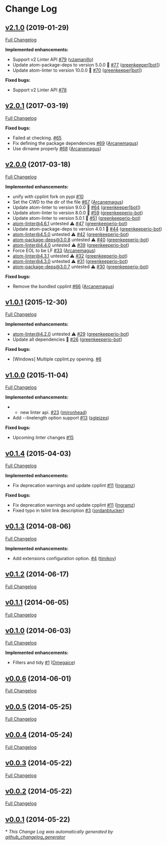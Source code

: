 # Change Log

## [v2.1.0](https://github.com/AtomLinter/linter-cpplint/tree/v2.1.0) (2019-01-29)
[Full Changelog](https://github.com/AtomLinter/linter-cpplint/compare/v2.0.1...v2.1.0)

**Implemented enhancements:**

- Support v2 Linter API [\#79](https://github.com/AtomLinter/linter-cpplint/pull/79) ([vzamanillo](https://github.com/vzamanillo))
- Update atom-package-deps to version 5.0.0 🚀 [\#77](https://github.com/AtomLinter/linter-cpplint/pull/77) ([greenkeeper[bot]](https://github.com/apps/greenkeeper))
- Update atom-linter to version 10.0.0 🚀 [\#70](https://github.com/AtomLinter/linter-cpplint/pull/70) ([greenkeeper[bot]](https://github.com/apps/greenkeeper))

**Fixed bugs:**

- Support v2 Linter API [\#78](https://github.com/AtomLinter/linter-cpplint/issues/78)

## [v2.0.1](https://github.com/AtomLinter/linter-cpplint/tree/v2.0.1) (2017-03-19)
[Full Changelog](https://github.com/AtomLinter/linter-cpplint/compare/v2.0.0...v2.0.1)

**Fixed bugs:**

- Failed at checking. [\#65](https://github.com/AtomLinter/linter-cpplint/issues/65)
- Fix defining the package dependencies [\#69](https://github.com/AtomLinter/linter-cpplint/pull/69) ([Arcanemagus](https://github.com/Arcanemagus))
- Use dirname properly [\#68](https://github.com/AtomLinter/linter-cpplint/pull/68) ([Arcanemagus](https://github.com/Arcanemagus))

## [v2.0.0](https://github.com/AtomLinter/linter-cpplint/tree/v2.0.0) (2017-03-18)
[Full Changelog](https://github.com/AtomLinter/linter-cpplint/compare/v1.0.1...v2.0.0)

**Implemented enhancements:**

- unify with cpplint fork on pypi [\#10](https://github.com/AtomLinter/linter-cpplint/issues/10)
- Set the CWD to the dir of the file [\#67](https://github.com/AtomLinter/linter-cpplint/pull/67) ([Arcanemagus](https://github.com/Arcanemagus))
- Update atom-linter to version 9.0.0 🚀 [\#64](https://github.com/AtomLinter/linter-cpplint/pull/64) ([greenkeeper[bot]](https://github.com/apps/greenkeeper))
- Update atom-linter to version 8.0.0 🚀 [\#59](https://github.com/AtomLinter/linter-cpplint/pull/59) ([greenkeeperio-bot](https://github.com/greenkeeperio-bot))
- Update atom-linter to version 5.0.1 🚀 [\#51](https://github.com/AtomLinter/linter-cpplint/pull/51) ([greenkeeperio-bot](https://github.com/greenkeeperio-bot))
- atom-linter@4.6.1 untested ⚠️ [\#47](https://github.com/AtomLinter/linter-cpplint/pull/47) ([greenkeeperio-bot](https://github.com/greenkeeperio-bot))
- Update atom-package-deps to version 4.0.1 🚀 [\#44](https://github.com/AtomLinter/linter-cpplint/pull/44) ([greenkeeperio-bot](https://github.com/greenkeeperio-bot))
- atom-linter@4.5.0 untested ⚠️ [\#42](https://github.com/AtomLinter/linter-cpplint/pull/42) ([greenkeeperio-bot](https://github.com/greenkeeperio-bot))
- atom-package-deps@3.0.8 untested ⚠️ [\#40](https://github.com/AtomLinter/linter-cpplint/pull/40) ([greenkeeperio-bot](https://github.com/greenkeeperio-bot))
- atom-linter@4.4.0 untested ⚠️ [\#39](https://github.com/AtomLinter/linter-cpplint/pull/39) ([greenkeeperio-bot](https://github.com/greenkeeperio-bot))
- Force EOL to be LF [\#33](https://github.com/AtomLinter/linter-cpplint/pull/33) ([Arcanemagus](https://github.com/Arcanemagus))
- atom-linter@4.3.1 untested ⚠️ [\#32](https://github.com/AtomLinter/linter-cpplint/pull/32) ([greenkeeperio-bot](https://github.com/greenkeeperio-bot))
- atom-linter@4.3.0 untested ⚠️ [\#31](https://github.com/AtomLinter/linter-cpplint/pull/31) ([greenkeeperio-bot](https://github.com/greenkeeperio-bot))
- atom-package-deps@3.0.7 untested ⚠️ [\#30](https://github.com/AtomLinter/linter-cpplint/pull/30) ([greenkeeperio-bot](https://github.com/greenkeeperio-bot))

**Fixed bugs:**

- Remove the bundled cpplint [\#66](https://github.com/AtomLinter/linter-cpplint/pull/66) ([Arcanemagus](https://github.com/Arcanemagus))

## [v1.0.1](https://github.com/AtomLinter/linter-cpplint/tree/v1.0.1) (2015-12-30)
[Full Changelog](https://github.com/AtomLinter/linter-cpplint/compare/v1.0.0...v1.0.1)

**Implemented enhancements:**

- atom-linter@4.2.0 untested ⚠️ [\#29](https://github.com/AtomLinter/linter-cpplint/pull/29) ([greenkeeperio-bot](https://github.com/greenkeeperio-bot))
- Update all dependencies 🌴 [\#26](https://github.com/AtomLinter/linter-cpplint/pull/26) ([greenkeeperio-bot](https://github.com/greenkeeperio-bot))

**Fixed bugs:**

- \[Windows\] Multiple cpplint.py opening. [\#6](https://github.com/AtomLinter/linter-cpplint/issues/6)

## [v1.0.0](https://github.com/AtomLinter/linter-cpplint/tree/v1.0.0) (2015-11-04)
[Full Changelog](https://github.com/AtomLinter/linter-cpplint/compare/v0.1.4...v1.0.0)

**Implemented enhancements:**

- - new linter api. [\#23](https://github.com/AtomLinter/linter-cpplint/pull/23) ([imironhead](https://github.com/imironhead))
- Add --linelength option support [\#13](https://github.com/AtomLinter/linter-cpplint/pull/13) ([sgleizes](https://github.com/sgleizes))

**Fixed bugs:**

- Upcoming linter changes [\#15](https://github.com/AtomLinter/linter-cpplint/issues/15)

## [v0.1.4](https://github.com/AtomLinter/linter-cpplint/tree/v0.1.4) (2015-04-03)
[Full Changelog](https://github.com/AtomLinter/linter-cpplint/compare/v0.1.3...v0.1.4)

**Implemented enhancements:**

- Fix deprecation warnings and update cpplint [\#11](https://github.com/AtomLinter/linter-cpplint/pull/11) ([Ingramz](https://github.com/Ingramz))

**Fixed bugs:**

- Fix deprecation warnings and update cpplint [\#11](https://github.com/AtomLinter/linter-cpplint/pull/11) ([Ingramz](https://github.com/Ingramz))
- Fixed typo in tslint link description [\#3](https://github.com/AtomLinter/linter-cpplint/pull/3) ([jordanbtucker](https://github.com/jordanbtucker))

## [v0.1.3](https://github.com/AtomLinter/linter-cpplint/tree/v0.1.3) (2014-08-06)
[Full Changelog](https://github.com/AtomLinter/linter-cpplint/compare/v0.1.2...v0.1.3)

**Implemented enhancements:**

- Add extensions configuration option. [\#4](https://github.com/AtomLinter/linter-cpplint/pull/4) ([timikoy](https://github.com/timikoy))

## [v0.1.2](https://github.com/AtomLinter/linter-cpplint/tree/v0.1.2) (2014-06-17)
[Full Changelog](https://github.com/AtomLinter/linter-cpplint/compare/v0.1.1...v0.1.2)

## [v0.1.1](https://github.com/AtomLinter/linter-cpplint/tree/v0.1.1) (2014-06-05)
[Full Changelog](https://github.com/AtomLinter/linter-cpplint/compare/v0.1.0...v0.1.1)

## [v0.1.0](https://github.com/AtomLinter/linter-cpplint/tree/v0.1.0) (2014-06-03)
[Full Changelog](https://github.com/AtomLinter/linter-cpplint/compare/v0.0.6...v0.1.0)

**Implemented enhancements:**

- Filters and tidy [\#1](https://github.com/AtomLinter/linter-cpplint/pull/1) ([Omegaice](https://github.com/Omegaice))

## [v0.0.6](https://github.com/AtomLinter/linter-cpplint/tree/v0.0.6) (2014-06-01)
[Full Changelog](https://github.com/AtomLinter/linter-cpplint/compare/v0.0.5...v0.0.6)

## [v0.0.5](https://github.com/AtomLinter/linter-cpplint/tree/v0.0.5) (2014-05-25)
[Full Changelog](https://github.com/AtomLinter/linter-cpplint/compare/v0.0.4...v0.0.5)

## [v0.0.4](https://github.com/AtomLinter/linter-cpplint/tree/v0.0.4) (2014-05-24)
[Full Changelog](https://github.com/AtomLinter/linter-cpplint/compare/v0.0.3...v0.0.4)

## [v0.0.3](https://github.com/AtomLinter/linter-cpplint/tree/v0.0.3) (2014-05-22)
[Full Changelog](https://github.com/AtomLinter/linter-cpplint/compare/v0.0.2...v0.0.3)

## [v0.0.2](https://github.com/AtomLinter/linter-cpplint/tree/v0.0.2) (2014-05-22)
[Full Changelog](https://github.com/AtomLinter/linter-cpplint/compare/v0.0.1...v0.0.2)

## [v0.0.1](https://github.com/AtomLinter/linter-cpplint/tree/v0.0.1) (2014-05-22)


\* *This Change Log was automatically generated by [github_changelog_generator](https://github.com/skywinder/Github-Changelog-Generator)*
